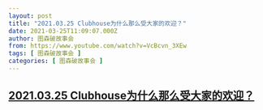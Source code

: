 ```yaml
---
layout: post
title: "2021.03.25 Clubhouse为什么那么受大家的欢迎？"
date: 2021-03-25T11:09:07.000Z
author: 图森破故事会
from: https://www.youtube.com/watch?v=VcBcvn_3XEw
tags: [ 图森破故事会 ]
categories: [ 图森破故事会 ]
---
```

<!--1616670547000-->
[2021.03.25 Clubhouse为什么那么受大家的欢迎？](https://www.youtube.com/watch?v=VcBcvn_3XEw)
------

<div>

</div>

